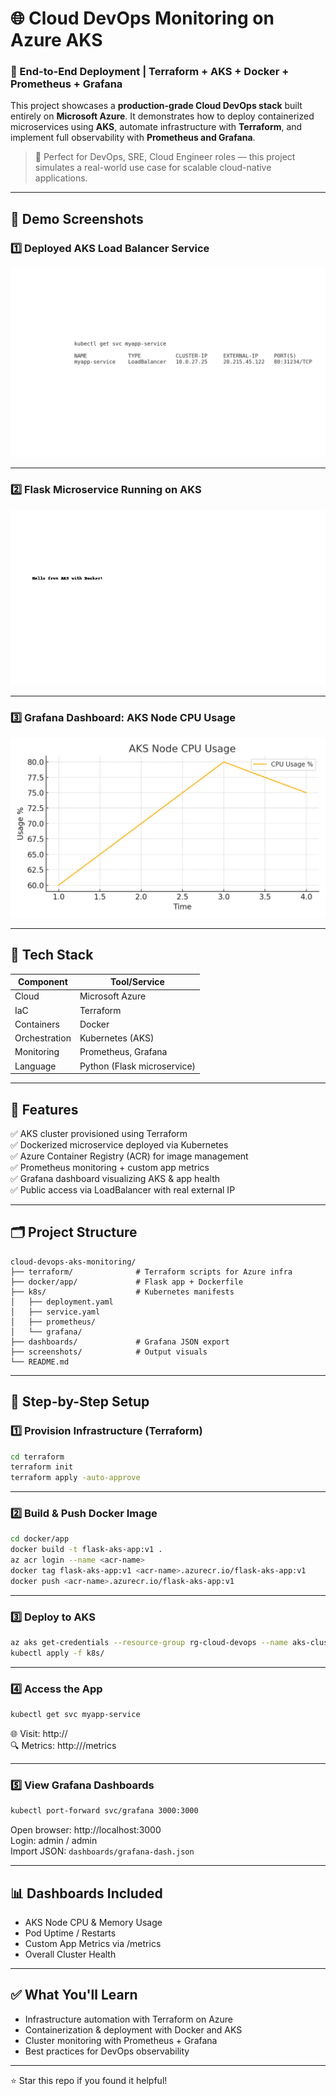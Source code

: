 # 🌐 Cloud DevOps Monitoring on Azure AKS

### 🚀 End-to-End Deployment | Terraform + AKS + Docker + Prometheus + Grafana

This project showcases a **production-grade Cloud DevOps stack** built entirely on **Microsoft Azure**. It demonstrates how to deploy containerized microservices using **AKS**, automate infrastructure with **Terraform**, and implement full observability with **Prometheus and Grafana**.

> 🔧 Perfect for DevOps, SRE, Cloud Engineer roles — this project simulates a real-world use case for scalable cloud-native applications.

---

## 📸 Demo Screenshots

### 1️⃣ Deployed AKS Load Balancer Service
![AKS Service Output](screenshots/aks_service_output.png)

---

### 2️⃣ Flask Microservice Running on AKS
![Flask App Output](screenshots/flask_app_output.png)

---

### 3️⃣ Grafana Dashboard: AKS Node CPU Usage
![Grafana Dashboard Output](screenshots/grafana_dashboard_output.png)

---

## 🧱 Tech Stack

| Component     | Tool/Service              |
|---------------|---------------------------|
| Cloud         | Microsoft Azure           |
| IaC           | Terraform                 |
| Containers    | Docker                    |
| Orchestration | Kubernetes (AKS)          |
| Monitoring    | Prometheus, Grafana       |
| Language      | Python (Flask microservice) |

---

## 🔧 Features

✅ AKS cluster provisioned using Terraform  
✅ Dockerized microservice deployed via Kubernetes  
✅ Azure Container Registry (ACR) for image management  
✅ Prometheus monitoring + custom app metrics  
✅ Grafana dashboard visualizing AKS & app health  
✅ Public access via LoadBalancer with real external IP  

---

## 🗂️ Project Structure

```
cloud-devops-aks-monitoring/
├── terraform/              # Terraform scripts for Azure infra
├── docker/app/             # Flask app + Dockerfile
├── k8s/                    # Kubernetes manifests
│   ├── deployment.yaml
│   ├── service.yaml
│   ├── prometheus/
│   └── grafana/
├── dashboards/             # Grafana JSON export
├── screenshots/            # Output visuals
└── README.md
```

---

## 🚀 Step-by-Step Setup

### 1️⃣ Provision Infrastructure (Terraform)

```bash
cd terraform
terraform init
terraform apply -auto-approve
```

---

### 2️⃣ Build & Push Docker Image

```bash
cd docker/app
docker build -t flask-aks-app:v1 .
az acr login --name <acr-name>
docker tag flask-aks-app:v1 <acr-name>.azurecr.io/flask-aks-app:v1
docker push <acr-name>.azurecr.io/flask-aks-app:v1
```

---

### 3️⃣ Deploy to AKS

```bash
az aks get-credentials --resource-group rg-cloud-devops --name aks-cluster
kubectl apply -f k8s/
```

---

### 4️⃣ Access the App

```bash
kubectl get svc myapp-service
```

🌐 Visit: http://<external-ip>  
🔍 Metrics: http://<external-ip>/metrics

---

### 5️⃣ View Grafana Dashboards

```bash
kubectl port-forward svc/grafana 3000:3000
```

Open browser: http://localhost:3000  
Login: admin / admin  
Import JSON: `dashboards/grafana-dash.json`

---

## 📊 Dashboards Included

- AKS Node CPU & Memory Usage
- Pod Uptime / Restarts
- Custom App Metrics via /metrics
- Overall Cluster Health

---

## ✅ What You'll Learn

- Infrastructure automation with Terraform on Azure
- Containerization & deployment with Docker and AKS
- Cluster monitoring with Prometheus + Grafana
- Best practices for DevOps observability

---


⭐ Star this repo if you found it helpful!